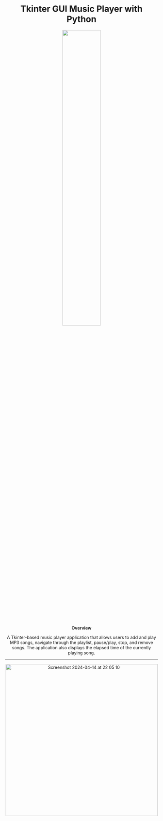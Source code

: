 <h1 align="center">Tkinter GUI Music Player with Python </h1>


<p align="center">
  <img src="https://media.giphy.com/media/v1.Y2lkPTc5MGI3NjExNGZpdm5jZDJ2ZnQ3aml3YzZkbTV0NDJhOWM4anM0aDV1ajhkdjRpNyZlcD12MV9pbnRlcm5hbF9naWZfYnlfaWQmY3Q9cw/22boNrOYsDoRc71BWr/giphy.gif" width="50%">
</p>

<p align="center"><strong>Overview</strong></p>

<p align="center">A Tkinter-based music player application that allows users to add and play MP3 songs, navigate through the playlist, pause/play, stop, and remove songs. The application also displays the elapsed time of the currently playing song.</p>


---
<p align="center">
<img width="501" alt="Screenshot 2024-04-14 at 22 05 10" src="https://github.com/loyordanova/Tkinter_GUI_Music_Player/assets/122961637/0223edb7-2f4a-4ed0-bce1-69e08d2a6657">
</p>
